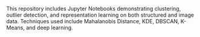 This repository includes Jupyter Notebooks demonstrating clustering, outlier detection, and representation learning on both structured and image data. Techniques used include Mahalanobis Distance, KDE, DBSCAN, K-Means, and deep learning.

